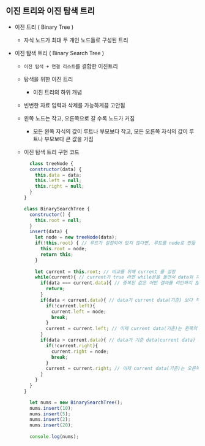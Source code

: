 ## 이진 트리와 이진 탐색 트리
- 이진 트리 ( Binary Tree )
  - 자식 노드가 최대 두 개인 노드들로 구성된 트리
    
- 이진 탐색 트리 ( Binary Search Tree )
  - `이진 탐색 + 연결 리스트`를 결합한 이진트리
  - 탐색을 위한 이진 트리
    - 이진 트리의 하위 개념
  - 빈번한 자료 입력과 삭제를 가능하게끔 고안됨
  - 왼쪽 노드는 작고, 오른쪽으로 갈 수록 노드가 커짐
    - 모든 왼쪽 자식의 값이 루트나 부모보다 작고, 모든 오른쪽 자식의 값이 루트나 부모보다 큰 값을 가짐
  - 이진 탐색 트리 구현 코드
    
    ```jsx
      class treeNode {
      constructor(data) {
        this.data = data;
        this.left = null;
        this.right = null;
      }
    }
    
    class BinarySearchTree {
      constructor() {
        this.root = null;
      }
      insert(data) {
        let node = new treeNode(data);
        if(!this.root) { // 루드가 설정되어 있지 않다면, 루트를 node로 만듦 -> node는 treeNode()에서 뼈대를 받아옴
          this.root = node;
          return this;
        }
        
        let current = this.root; // 비교를 위해 current 를 설정
        while(current){ // current가 true 라면 while문을 돌면서 data와 지금 현재 data인 current data를 비교
          if(data === current.data){ // 중복된 값은 어떤 결과를 리턴하지 않음
            return;
          }
          if(data < current.data){ // data가 current data(기준) 보다 작다면 왼쪽에 넣어줌
            if(!current.left){
              current.left = node;
              break;
            }
            current = current.left; // 이제 current data(기준)는 왼쪽의 data로 줌
          }
          if(data > current.data){ // data가 기준 data(current data) 보다 크다면 오른쪽에 넣어줌
            if(!current.right){
              current.right = node;
              break;
            }
            current = current.right; // 이제 current data(기준)는 오른쪽 data로 줌
          }
        }
      }
    }
  
      let nums = new BinarySearchTree();
      nums.insert(10);
      nums.insert(5);
      nums.insert(2);
      nums.insert(20);
      
      console.log(nums);
    ```
